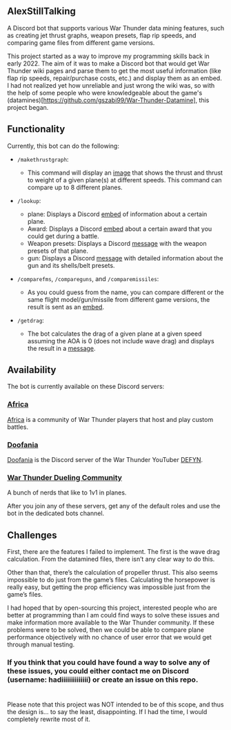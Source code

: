 ## AlexStillTalking

A Discord bot that supports various War Thunder data mining features, such as creating jet thrust graphs, weapon presets, flap rip speeds, and comparing game files from different game versions.

This project started as a way to improve my programming skills back in early 2022. The aim of it was to make a Discord bot that would get War Thunder wiki pages and parse them to get the most useful information (like flap rip speeds, repair/purchase costs, etc.) and display them as an embed. I had not realized yet how unreliable and just wrong the wiki was, so with the help of some people who were knowledgeable about the game's (datamines)[https://github.com/gszabi99/War-Thunder-Datamine], this project began.

## Functionality

Currently, this bot can do the following:

* `/makethrustgraph`:
   * This command will display an [image](https://cdn.discordapp.com/attachments/720129756062023762/1152599344122441738/f_16c_block_5030_fuel_mig_29smt_9_1930_fuel_At_150_2.29.0.6.png)  that shows the thrust and thrust to weight of a given plane(s) at different speeds. This command can compare up to 8 different planes.

* `/lookup`:
   * plane: Displays a Discord [embed](https://cdn.discordapp.com/attachments/900137528995237928/1152593425502326835/image.png) of information about a certain plane.
   * Award: Displays a Discord [embed](https://cdn.discordapp.com/attachments/900137528995237928/1152594109522006137/image.png) about a certain award that you could get during a battle.
   * Weapon presets: Displays a Discord [message](https://cdn.discordapp.com/attachments/900137528995237928/1152595796693360640/image.png) with the weapon presets of that plane.
   * gun: Displays a Discord [message](https://cdn.discordapp.com/attachments/900137528995237928/1152596434315661342/image.png) with detailed information about the gun and its shells/belt presets.

* `/comparefms`, `/compareguns`, and `/comparemissiles`:
   * As you could guess from the name, you can compare different or the same flight model/gun/missile from different game versions, the result is sent as an [embed](https://cdn.discordapp.com/attachments/900137528995237928/1152606220860002344/image.png).

* `/getdrag`:
   * The bot calculates the drag of a given plane at a given speed assuming the AOA is 0 (does not include wave drag) and displays the result in a [message](https://cdn.discordapp.com/attachments/900137528995237928/1152598395781927042/image.png).
###

## Availability

The bot is currently available on these Discord servers:

### [Africa](https://discord.com/invite/YD6xUuh)
[Africa](https://discord.com/invite/YD6xUuh) is a community of War Thunder players that host and play custom battles.

### [Doofania](https://discord.gg/QxBVWEE)
[Doofania](https://discord.gg/QxBVWEE) is the Discord server of the War Thunder YouTuber [DEFYN](https://www.youtube.com/@DEFYN).

### [War Thunder Dueling Community](https://discord.gg/gGkdVvfv)
A bunch of nerds that like to 1v1 in planes.

After you join any of these servers, get any of the default roles and use the bot in the dedicated bots channel.

##
## Challenges
First, there are the features I failed to implement. The first is the wave drag calculation. From the datamined files, there isn’t any clear way to do this.

Other than that, there’s the calculation of propeller thrust. This also seems impossible to do just from the game’s files. Calculating the horsepower is really easy, but getting the prop efficiency was impossible just from the game’s files.

I had hoped that by open-sourcing this project, interested people who are better at programming than I am could find ways to solve these issues and make information more available to the War Thunder community. If these problems were to be solved, then we could be able to compare plane performance objectively with no chance of user error that we would get through manual testing.

### If you think that you could have found a way to solve any of these issues, you could either contact me on Discord (username: hadiiiiiiiiiiiiii) or create an issue on this repo.
#
Please note that this project was NOT intended to be of this scope, and thus the design is... to say the least, disappointing. If I had the time, I would completely rewrite most of it.


